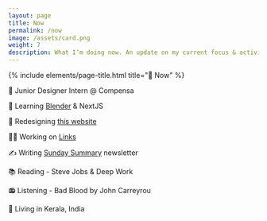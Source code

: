 ```yaml
---
layout: page
title: Now
permalink: /now
image: /assets/card.png
weight: 7
description: What I’m doing now. An update on my current focus & activities
---
```


{% include elements/page-title.html title="🌱 Now" %}

📐 Junior Designer Intern @ Compensa

🧠 Learning [Blender](/3d) & NextJS

🚧 Redesigning [this website](https://twitter.com/vyshnav_xyz/status/1605566892361539585)

👨‍💻 Working on [Links](https://github.com/Vyshnav2255/links)

✍️ Writing [Sunday Summary](https://vyshnav.substack.com/) newsletter

📚 Reading - Steve Jobs & Deep Work

📻 Listening - Bad Blood by John Carreyrou

📍 Living in Kerala, India